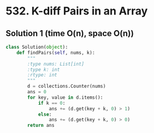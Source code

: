 # 532. K-diff Pairs in an Array

## Solution 1 (time O(n), space O(n))

```python
class Solution(object):
    def findPairs(self, nums, k):
        """
        :type nums: List[int]
        :type k: int
        :rtype: int
        """
        d = collections.Counter(nums)
        ans = 0
        for key, value in d.items():
            if k == 0:
                ans += (d.get(key + k, 0) > 1)
            else:
                ans += (d.get(key + k, 0) > 0)
        return ans
```
